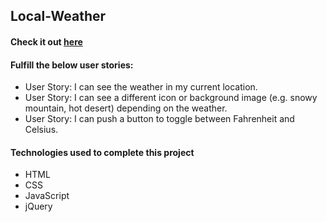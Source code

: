 ## Local-Weather
#### Check it out [here](http://localweather1.surge.sh/)

#### Fulfill the below user stories:
- User Story: I can see the weather in my current location.
- User Story: I can see a different icon or background image (e.g. snowy mountain, hot desert) depending on the weather.
- User Story: I can push a button to toggle between Fahrenheit and Celsius.

#### Technologies used to complete this project
- HTML
- CSS
- JavaScript
- jQuery
